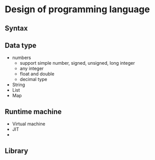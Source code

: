 # Design of programming language

## Syntax

## Data type

- numbers
    - support simple number, signed, unsigned, long integer
    - any integer
    - float and double
    - decimal type
- String
- List
- Map

## Runtime machine

- Virtual machine
- JIT
-

## Library
